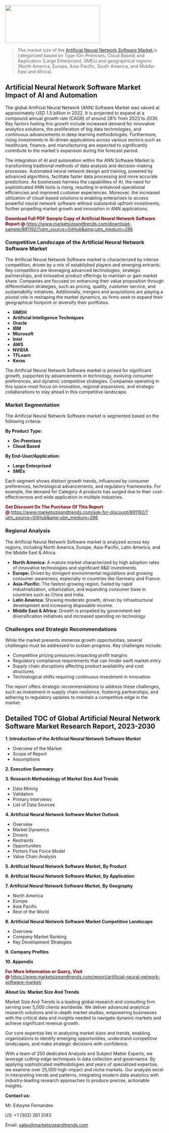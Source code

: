 <img src="https://100x100musica.es/wp-content/uploads/2024/12/Verified-Market-Reports-4-300x120.jpg" alt="" width="300" height="120" class="alignnone size-medium wp-image-100382" /><blockquote><p>The market size of the <a href="https://www.marketsizeandtrends.com/download-sample/891192/?utm_source=GitHub&amp;utm_medium=286" target="_blank">Artificial Neural Network Software Market </a>is categorized based on Type (On-Premises, Cloud Based) and Application (Large Enterprised, SMEs) and geographical regions (North America, Europe, Asia-Pacific, South America, and Middle-East and Africa).</p></blockquote><p><h2>Artificial Neural Network Software Market Impact of AI and Automation</h2><p>The global Artificial Neural Network (ANN) Software Market was valued at approximately USD 1.5 billion in 2022. It is projected to expand at a compound annual growth rate (CAGR) of around 28% from 2023 to 2030. Key factors fueling this growth include increased demand for innovative analytics solutions, the proliferation of big data technologies, and continuous advancements in deep learning methodologies. Furthermore, rising investments in AI-driven applications across various sectors such as healthcare, finance, and manufacturing are expected to significantly contribute to the market's expansion during the forecast period.</p><p>The integration of AI and automation within the ANN Software Market is transforming traditional methods of data analysis and decision-making processes. Automated neural network design and training, powered by advanced algorithms, facilitate faster data processing and more accurate predictions. As businesses harness the capabilities of AI, the need for sophisticated ANN tools is rising, resulting in enhanced operational efficiencies and improved customer experiences. Moreover, the increased utilization of cloud-based solutions is enabling enterprises to access powerful neural network software without substantial upfront investments, further propelling market growth and innovation in ANN applications.</p></p><p><strong><span style="color: #800000;">Download Full PDF Sample Copy of Artificial Neural Network Software Report @</span>&nbsp;</strong><a href="https://www.marketsizeandtrends.com/download-sample/891192/?utm_source=GitHub&amp;utm_medium=286">https://www.marketsizeandtrends.com/download-sample/891192/?utm_source=GitHub&amp;utm_medium=286</a></p><h3>Competitive Landscape of the Artificial Neural Network Software Market</h3><p>The Artificial Neural Network Software market is characterized by intense competition, driven by a mix of established players and emerging entrants. Key competitors are leveraging advanced technologies, strategic partnerships, and innovative product offerings to maintain or gain market share. Companies are focused on enhancing their value proposition through differentiation strategies, such as pricing, quality, customer service, and sustainability initiatives. Additionally, mergers and acquisitions are playing a pivotal role in reshaping the market dynamics, as firms seek to expand their geographical footprint or diversify their portfolios.</p><p><strong><p><ul><li>GMDH </li><li> Artificial Intelligence Techniques </li><li> Oracle </li><li> IBM </li><li> Microsoft </li><li> Intel </li><li> AWS </li><li> NVIDIA </li><li> TFLearn </li><li> Keras</p></li></ul></p></strong></p><p>The Artificial Neural Network Software market is poised for significant growth, supported by advancements in technology, evolving consumer preferences, and dynamic competitive strategies. Companies operating in this space must focus on innovation, regional expansions, and strategic collaborations to stay ahead in this competitive landscape.</p><h3>Market Segmentation</h3><p>The Artificial Neural Network Software market is segmented based on the following criteria:</p><p><strong>By Product Type:</strong></p><p><strong><p><ul><li>On-Premises </li><li> Cloud Based</p></li></ul></p></strong></p><p><strong>By End-User/Application:</strong></p><p><strong><p><ul><li>Large Enterprised </li><li> SMEs</p></li></ul></p></strong></p><p>Each segment shows distinct growth trends, influenced by consumer preferences, technological advancements, and regulatory frameworks. For example, the demand for Category A products has surged due to their cost-effectiveness and wide application in multiple industries.</p><p><strong><span style="color: #800000;">Get Discount On The Purchase Of This Report @&nbsp;</span></strong><a href="https://www.marketsizeandtrends.com/ask-for-discount/891192/?utm_source=GitHub&amp;utm_medium=286">https://www.marketsizeandtrends.com/ask-for-discount/891192/?utm_source=GitHub&amp;utm_medium=286</a></p><h3>Regional Analysis</h3><p>The Artificial Neural Network Software market is analyzed across key regions, including North America, Europe, Asia-Pacific, Latin America, and the Middle East &amp; Africa.</p><ul><li><strong>North America:</strong> A mature market characterized by high adoption rates of innovative technologies and significant R&amp;D investments.</li><li><strong>Europe:</strong> Driven by stringent environmental regulations and growing consumer awareness, especially in countries like Germany and France.</li><li><strong>Asia-Pacific:</strong> The fastest-growing region, fueled by rapid industrialization, urbanization, and expanding consumer base in countries such as China and India.</li><li><strong>Latin America:</strong> Showing moderate growth, driven by infrastructural development and increasing disposable income.</li><li><strong>Middle East &amp; Africa:</strong> Growth is propelled by government-led diversification initiatives and increased spending on technology.</li></ul><h3>Challenges and Strategic Recommendations</h3><p>While the market presents immense growth opportunities, several challenges must be addressed to sustain progress. Key challenges include:</p><ul><li>Competitive pricing pressures impacting profit margins</li><li>Regulatory compliance requirements that can hinder swift market entry</li><li>Supply chain disruptions affecting product availability and cost structures</li><li>Technological shifts requiring continuous investment in innovation</li></ul><p>The report offers strategic recommendations to address these challenges, such as investment in supply chain resilience, fostering partnerships, and adhering to regulatory updates to maintain a competitive edge in the market.</p><h2>Detailed TOC of Global Artificial Neural Network Software Market Research Report, 2023-2030</h2><p><strong>1. Introduction of the Artificial Neural Network Software Market</strong></p><ul><li>Overview of the Market</li><li>Scope of Report</li><li>Assumptions&nbsp;</li></ul><p><strong>2. Executive Summary</strong></p><p><strong>3. Research Methodology of <strong>Market Size And Trends</strong></strong></p><ul><li>Data Mining</li><li>Validation</li><li>Primary Interviews</li><li>List of Data Sources&nbsp;</li></ul><p><strong>4. Artificial Neural Network Software Market Outlook</strong></p><ul><li>Overview</li><li>Market Dynamics</li><li>Drivers</li><li>Restraints</li><li>Opportunities</li><li>Porters Five Force Model</li><li>Value Chain Analysis&nbsp;</li></ul><p><strong>5. Artificial Neural Network Software Market, By Product</strong></p><p><strong>6. Artificial Neural Network Software Market, By Application</strong></p><p><strong>7. Artificial Neural Network Software Market, By Geography</strong></p><ul><li>North America</li><li>Europe</li><li>Asia Pacific</li><li>Rest of the World&nbsp;</li></ul><p><strong>8. Artificial Neural Network Software Market Competitive Landscape</strong></p><ul><li>Overview</li><li>Company Market Ranking</li><li>Key Development Strategies&nbsp;</li></ul><p><strong>9. Company Profiles</strong></p><p><strong>10. Appendix</strong></p><p><strong><span style="color: #800000;">For More Information or Query, Visit @&nbsp;</span></strong><a href="https://www.marketsizeandtrends.com/report/artificial-neural-network-software-market/">https://www.marketsizeandtrends.com/report/artificial-neural-network-software-market/</a></p><p></p><p><strong>About Us:&nbsp;Market Size And Trends</strong></p><p>Market Size And Trends&nbsp;is a leading global research and consulting firm serving over 5,000 clients worldwide. We deliver advanced analytical research solutions and in-depth market studies, empowering businesses with the critical data and insights needed to navigate dynamic markets and achieve significant revenue growth.</p><p>Our core expertise lies in analyzing market sizes and trends, enabling organizations to identify emerging opportunities, understand competitive landscapes, and make strategic decisions with confidence.</p><p>With a team of 250 dedicated Analysts and Subject Matter Experts, we leverage cutting-edge techniques in data collection and governance. By applying sophisticated methodologies and years of specialized expertise, we examine over 25,000 high-impact and niche markets. Our analysts excel in interpreting trends and patterns, integrating modern data analytics with industry-leading research approaches to produce precise, actionable insights.</p><p><strong>Contact us:</strong></p><p>Mr. Edwyne Fernandes</p><p>US: +1 (302) 261 3143</p><p>Email: <a href="mailto:sales@marketsizeandtrends.com">sales@marketsizeandtrends.com</a>&nbsp;</p>
